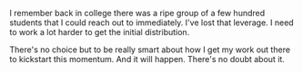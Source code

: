 I remember back in college there was a ripe group of a few hundred students that I could reach out to immediately. I've lost that leverage. I need to work a lot harder to get the initial distribution.

There's no choice but to be really smart about how I get my work out there to kickstart this momentum. And it will happen. There's no doubt about it.

